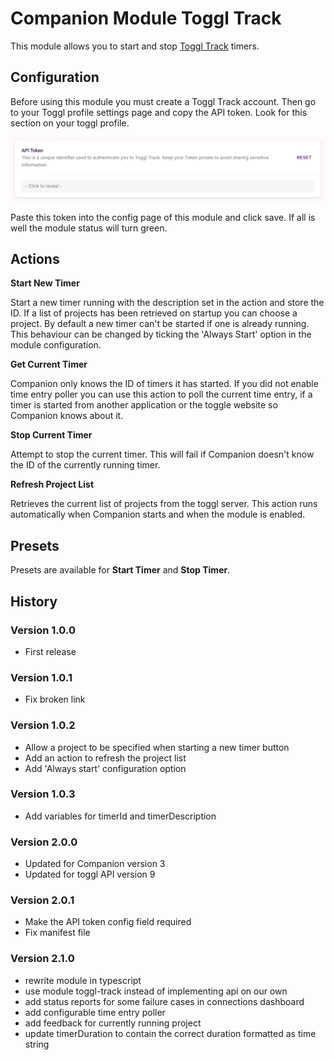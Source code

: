 # Companion Module Toggl Track

This module allows you to start and stop [Toggl Track](https://track.toggl.com/) timers.

## Configuration

Before using this module you must create a Toggl Track account. Then go to your Toggl profile settings page and copy the API token. Look for this section on your toggl profile.

![api token](api_token.png)

Paste this token into the config page of this module and click save. If all is well the module status will turn green.

## Actions

**Start New Timer**

Start a new timer running with the description set in the action and store the ID. If a list of projects has been retrieved on startup you can choose a project. By default a new timer can't be started if one is already running. This behaviour can be changed by ticking the 'Always Start' option in the module configuration.

**Get Current Timer**

Companion only knows the ID of timers it has started. If you did not enable time entry poller you can use this action to poll the current time entry, if a timer is started from another application or the toggle website so Companion knows about it.

**Stop Current Timer**

Attempt to stop the current timer. This will fail if Companion doesn't know the ID of the currently running timer.

**Refresh Project List**

Retrieves the current list of projects from the toggl server. This action runs automatically when Companion starts and when the module is enabled.

## Presets

Presets are available for **Start Timer** and **Stop Timer**.

## History

### Version 1.0.0

- First release

### Version 1.0.1

- Fix broken link

### Version 1.0.2

- Allow a project to be specified when starting a new timer button
- Add an action to refresh the project list
- Add 'Always start' configuration option

### Version 1.0.3

- Add variables for timerId and timerDescription

### Version 2.0.0

- Updated for Companion version 3
- Updated for toggl API version 9

### Version 2.0.1

- Make the API token config field required
- Fix manifest file

### Version 2.1.0

- rewrite module in typescript
- use module toggl-track instead of implementing api on our own
- add status reports for some failure cases in connections dashboard
- add configurable time entry poller
- add feedback for currently running project
- update timerDuration to contain the correct duration formatted as time string
